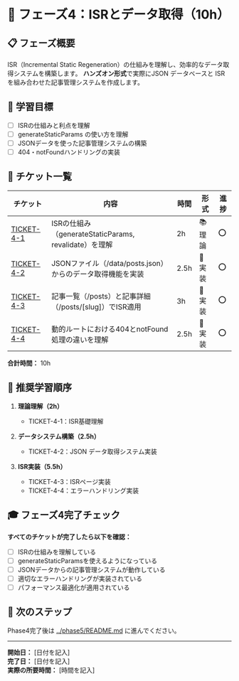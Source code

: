 # 🔄 フェーズ4：ISRとデータ取得（10h）

## 📋 フェーズ概要

ISR（Incremental Static Regeneration）の仕組みを理解し、効率的なデータ取得システムを構築します。
**ハンズオン形式**で実際にJSON データベースと ISR を組み合わせた記事管理システムを作成します。

## 🎯 学習目標

- [ ] ISRの仕組みと利点を理解
- [ ] generateStaticParams の使い方を理解
- [ ] JSONデータを使った記事管理システムの構築
- [ ] 404・notFoundハンドリングの実装

## 🎫 チケット一覧

| チケット | 内容 | 時間 | 形式 | 進捗 |
|---------|------|------|------|------|
| [TICKET-4-1](./ticket-4-1-isr-theory.md) | ISRの仕組み（generateStaticParams, revalidate）を理解 | 2h | 📚 理論 | ⭕ |
| [TICKET-4-2](./ticket-4-2-json-data-system.md) | JSONファイル（/data/posts.json）からのデータ取得機能を実装 | 2.5h | 🔨 実装 | ⭕ |
| [TICKET-4-3](./ticket-4-3-isr-pages.md) | 記事一覧（/posts）と記事詳細（/posts/[slug]）でISR適用 | 3h | 🔨 実装 | ⭕ |
| [TICKET-4-4](./ticket-4-4-error-handling.md) | 動的ルートにおける404とnotFound処理の違いを理解 | 2.5h | 🔨 実装 | ⭕ |

**合計時間：** 10h

## 🚀 推奨学習順序

1. **理論理解（2h）**
   - TICKET-4-1：ISR基礎理解

2. **データシステム構築（2.5h）**
   - TICKET-4-2：JSON データ取得システム実装

3. **ISR実装（5.5h）**
   - TICKET-4-3：ISRページ実装
   - TICKET-4-4：エラーハンドリング実装

## 🎓 フェーズ4完了チェック

**すべてのチケットが完了したら以下を確認：**

- [ ] ISRの仕組みを理解している
- [ ] generateStaticParamsを使えるようになっている
- [ ] JSONデータからの記事管理システムが動作している
- [ ] 適切なエラーハンドリングが実装されている
- [ ] パフォーマンス最適化が適用されている

## 🎯 次のステップ

Phase4完了後は [../phase5/README.md](../phase5/README.md) に進んでください。

---

**開始日：** [日付を記入]  
**完了日：** [日付を記入]  
**実際の所要時間：** [時間を記入] 
